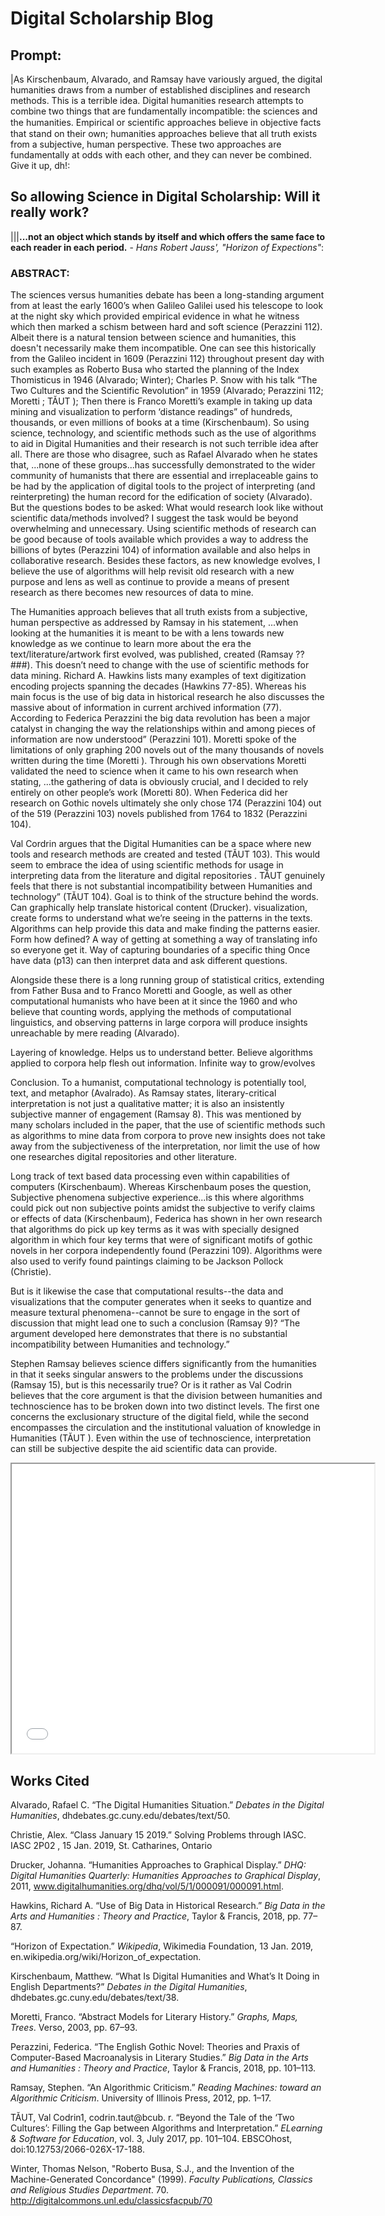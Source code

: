 # Digital Scholarship Blog

## Prompt: 

|As Kirschenbaum, Alvarado, and Ramsay have variously argued, the digital humanities draws from a number of established disciplines and research methods. This is a terrible idea. Digital humanities research attempts to combine two things that are fundamentally incompatible: the sciences and the humanities. Empirical or scientiﬁc approaches believe in objective facts that stand on their own; humanities approaches believe that all truth exists from a subjective, human perspective. These two approaches are fundamentally at odds with each other, and they can never be combined. Give it up, dh!:

## So allowing Science in Digital Scholarship: Will it really work? 

|||**...not an object which stands by itself and which offers the same face to each reader in each period.** - *Hans Robert Jauss', "Horizon of Expections"*:

### ABSTRACT:



The sciences versus humanities debate has been a long-standing argument from at least the early 1600’s when Galileo Galilei used his telescope to look at the night sky which provided empirical evidence in what  he witness which then marked a schism between hard and soft science (Perazzini 112). Albeit there is a natural tension between science and humanities,  this doesn't necessarily make them incompatible. One can see this historically from the Galileo incident in 1609 (Perazzini 112) throughout present day with such examples as Roberto Busa who started the planning of the Index Thomisticus in 1946 (Alvarado; Winter); Charles P. Snow with his talk “The Two Cultures and the Scientific Revolution” in 1959 (Alvarado; Perazzini 112; Moretti ; TĂUT ); Then there is Franco Moretti’s example in taking up data mining and visualization to perform ‘distance readings” of hundreds, thousands, or even millions of books at a time (Kirschenbaum). So using science, technology, and scientific methods such as the use of algorithms to aid in Digital Humanities and their research is not such terrible idea after all. There are those who disagree, such as Rafael Alvarado when he states that, ...none of these groups...has successfully demonstrated to the wider community of humanists that there are essential and irreplaceable gains to be had by the application of digital tools to the project of interpreting (and reinterpreting) the human record for the edification of society (Alvarado). But the questions bodes to be asked: What would research look like without scientific data/methods involved? I suggest the task would be beyond overwhelming and unnecessary. Using scientific methods of research can be good because of tools available which provides a way to address the billions of bytes (Perazzini 104) of information available and also helps in collaborative research. Besides these factors, as new knowledge evolves, I believe the use of algorithms will help revisit old research with a new purpose and lens as well as continue to provide a means of present research as there becomes new resources of data to mine. 

The Humanities approach believes that all truth exists from a subjective, human perspective as addressed by Ramsay in his statement, ...when looking at the humanities it is meant to be with a lens towards new knowledge as we continue to learn more about the era the text/literature/artwork first evolved, was published, created (Ramsay ??###). This doesn’t need to change with the use of scientific methods for data mining. Richard A. Hawkins lists many examples of text digitization encoding projects spanning the decades (Hawkins 77-85). Whereas his main focus is the use of big data in historical research he also discusses the massive about of information in current archived information (77). According to Federica Perazzini the big data revolution has been a major catalyst in changing the way the relationships within and among pieces of information are now understood” (Perazzini 101). Moretti spoke of the limitations of only graphing 200 novels out of the many thousands of novels written during the time (Moretti ). Through his own observations Moretti validated the need to science when it came to his own research when  stating, ...the gathering of data is obviously crucial, and I decided to rely entirely on other people’s work (Moretti 80). When Federica did her research on Gothic novels ultimately she only chose 174 (Perazzini 104) out of the 519 (Perazzini 103) novels published from 1764 to 1832 (Perazzini 104). 

Val Cordrin argues that the Digital Humanities can be a space where new tools and research methods are created and tested (TĂUT 103). This would seem to embrace the idea of using scientific methods for usage in interpreting data from the literature and digital repositories . TĂUT genuinely feels that there is not substantial incompatibility between Humanities and technology” (TĂUT 104). Goal is to think of the structure behind the words. Can graphically help translate historical content (Drucker). visualization, create forms to understand what we’re seeing in the patterns in the texts. Algorithms can help provide this data and make finding the patterns easier. Form how defined? A way of getting at something a way of translating info so everyone get it. Way of capturing boundaries of a specific thing Once have data (p13) can then interpret data and ask different questions.


Alongside these there is a long running group of statistical critics, extending from Father Busa and to Franco Moretti and Google, as well as other computational humanists who have been at it since the 1960 and who believe that counting words, applying the methods of computational linguistics, and observing patterns in large corpora will produce insights unreachable by mere reading (Alvarado). 

Layering of knowledge. Helps us to understand better. Believe algorithms applied to corpora help flesh out information. Infinite way to grow/evolves

 Conclusion. To a humanist, computational technology is potentially tool, text, and metaphor (Avalrado). As Ramsay states, literary-critical interpretation is not just a qualitative matter; it is also an insistently subjective manner of engagement (Ramsay 8). This was mentioned by many scholars included in the paper, that the use of scientific methods such as algorithms to mine data from corpora to prove new insights does not take away from the subjectiveness of the interpretation, nor limit the use of how one researches digital repositories and other literature. 

Long track of text based data processing even within capabilities of computers (Kirschenbaum). Whereas Kirschenbaum poses the question,  Subjective phenomena subjective experience...is this where algorithms could pick out non subjective points amidst the subjective to verify claims or effects of data (Kirschenbaum),  Federica has shown in her own research that algorithms do pick up key terms as it was with specially designed algorithm in which four key terms that were of significant motifs of gothic novels in her corpora independently found (Perazzini 109). Algorithms were also used to verify found paintings claiming to be Jackson Pollock (Christie).

But is it likewise the case that computational results--the data and visualizations that the computer generates when it seeks to quantize and measure textural phenomena--cannot be sure to engage in the sort of discussion that might lead one to such a conclusion (Ramsay 9)? “The argument developed here demonstrates that there is no substantial incompatibility between Humanities and technology.” 

Stephen Ramsay believes science differs significantly from the humanities in that it seeks singular answers to the problems under the discussions (Ramsay 15), but is this necessarily true? Or is it rather as Val Codrin believes that the core argument is that the division between humanities and technoscience has to be broken down into two distinct levels. The first one concerns the exclusionary structure of the digital field, while the second encompasses the circulation and the institutional valuation of knowledge in Humanities (TĂUT ). Even within the use of technoscience, interpretation can still be subjective despite the aid scientific data can provide.

<iframe style='width: 580px; height: 463px;' src='//voyant-tools.org/tool/Trends/?query=novel&corpus=3c6ed61edb2bcec5e52329dc5f99b8a7'></iframe>

                                                                                     
## Works Cited                                                                                     
                                                                                     
Alvarado, Rafael C. “The Digital Humanities Situation.” *Debates in the Digital Humanities*, dhdebates.gc.cuny.edu/debates/text/50.

Christie, Alex. “Class January 15 2019.” Solving Problems through IASC. IASC 2P02 , 15 Jan. 2019, St. Catharines, Ontario

Drucker, Johanna. “Humanities Approaches to Graphical Display.” *DHQ: Digital Humanities Quarterly: Humanities Approaches to Graphical Display*, 2011, www.digitalhumanities.org/dhq/vol/5/1/000091/000091.html.

Hawkins, Richard A. “Use of Big Data in Historical Research.” *Big Data in the Arts and Humanities : Theory and Practice*, Taylor & Francis, 2018, pp. 77–87.

“Horizon of Expectation.” *Wikipedia*, Wikimedia Foundation, 13 Jan. 2019, en.wikipedia.org/wiki/Horizon_of_expectation.

Kirschenbaum, Matthew. “What Is Digital Humanities and What’s It Doing in English Departments?” *Debates in the Digital Humanities*, dhdebates.gc.cuny.edu/debates/text/38.

Moretti, Franco. “Abstract Models for Literary History.” *Graphs, Maps, Trees*. Verso, 2003, pp. 67–93.

Perazzini, Federica. “The English Gothic Novel: Theories and Praxis of Computer-Based Macroanalysis in Literary Studies.” *Big Data in the Arts and Humanities : Theory and Practice*, Taylor & Francis, 2018, pp. 101–113.

Ramsay, Stephen. “An Algorithmic Criticism.” *Reading Machines: toward an Algorithmic Criticism*. University of Illinois Press, 2012, pp. 1–17.

TĂUT, Val Codrin1, codrin.taut@bcub. r. “Beyond the Tale of the ‘Two Cultures’: Filling the Gap between Algorithms and Interpretation.” *ELearning & Software for Education*, vol. 3, July 2017, pp. 101–104. EBSCOhost, doi:10.12753/2066-026X-17-188.

Winter, Thomas Nelson, "Roberto Busa, S.J., and the Invention of the Machine-Generated Concordance" (1999). *Faculty Publications, Classics and Religious Studies Department*. 70. http://digitalcommons.unl.edu/classicsfacpub/70
